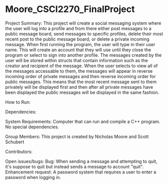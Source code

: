 # Moore_CSCI2270_FinalProject
Project Summary:
This project will create a social messaging system where the user will log into a profile and from there either post messages to a public message board, send messages to specific profiles, delete their most recent post to the public message board, or delete a private incoming message.  When first running the program, the user will type in their user name.  This will create an account that they will use until they close the program or select to sign into another profile.  The messages created by the user will be stored within structs that contain information such as the creator and recipient of the message.  When the user selects to view all of the messages accessable to them, the messages will appear in reverse incoming order of private messages and then reverse incoming order for public messages.  This means that the most recent message sent to them privately will be displayed first and then after all private messages have been displayed the public messages will be displayed in the same fashion.

How to Run:

Dependencies:

System Requirements:  Computer that can run and compile a C++ program.  No special dependencies.

Group Members:
This project is created by Nicholas Moore and Scott Schubert

Contributors:

Open issues/bugs:
  Bug: When sending a message and attempting to quit, it's suppose to quit but instead sends a message to account "quit". 
  Enhancement request:  A password system that requires a user to enter a password when logging in.  
